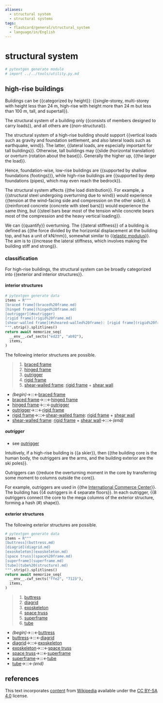 ```yaml
---
aliases:
  - structural system
  - structural systems
tags:
  - flashcard/general/structural_system
  - language/in/English
---
```


# structural system

```Python
# pytextgen generate module
# import ../../tools/utility.py.md
```

## high-rise buildings

Buildings can be {{categorized by height}}: {{single-storey, multi-storey with height less than 24 m, high-rise with height more than 24 m but less than 100 m, tall, and supertall}}. <!--SR:!2024-07-04,35,295!2024-07-18,45,295-->

The structural system of a building only {{consists of members designed to carry loads}}, and all others are {{non-structural}}. <!--SR:!2024-07-15,44,290!2024-08-01,59,315-->

The structural system of a high-rise building should support {{vertical loads such as gravity and foundation settlement, and also lateral loads such as earthquake, wind}}. The latter, {{lateral loads, are especially important for tall buildings}}. Otherwise, tall buildings may {{slide (horizontal translation) or overturn (rotation about the base)}}. Generally the higher up, {{the larger the load}}. <!--SR:!2024-06-24,26,270!2024-07-17,46,295!2024-07-16,45,295!2024-06-06,17,290-->

Hence, foundation-wise, low-rise buildings are {{supported by shallow foundations (footings)}}, while high-rise buildings are {{supported by deep foundations (pipes), which may even reach the bedrock}}. <!--SR:!2024-06-06,17,295!2024-06-05,16,295-->

The structural system affects {{the load distribution}}. For example, a {{structural steel undergoing overturning due to wind}} would experience {{tension at the wind-facing side and compression on the other side}}. A {{reinforced concrete (concrete with steel bars)}} would experience the same thing, but {{steel bars bear most of the tension while concrete bears most of the compression and the heavy vertical loading}}. <!--SR:!2024-07-31,58,315!2024-06-06,17,295!2024-06-06,17,295!2024-07-15,44,295!2024-06-28,31,275-->

We can {{quantify}} overturning. The {{lateral stiffness}} of a building is defined as {{the force divided by the horizontal displacement at the building top, and has a unit of kN/mm}}, somewhat similar to {{[elastic modulus](elastic%20modulus.md)}}. The aim is to {{increase the lateral stiffness, which involves making the building stiff and strong}}. <!--SR:!2024-08-02,60,315!2024-08-02,59,315!2024-07-20,49,295!2024-07-17,44,295!2024-08-08,65,315-->

### classification

For high-rise buildings, the structural system can be broadly categorized into {{exterior and interior structures}}. <!--SR:!2024-06-05,16,295-->

#### interior structures

```Python
# pytextgen generate data
items = R"""
[braced frame](braced%20frame.md)
[hinged frame](hinged%20frame.md)
[outrigger](#outrigger)
[rigid frame](rigid%20frame.md)
[shear-walled frame](#sheared-walled%20frame): [rigid frame](rigid%20frame.md) + [shear wall](shear%20wall.md)
""".strip().splitlines()
return await memorize_seq(
  __env__.cwf_sects("ed23", "ab92"),
  items,
)
```

The following interior structures are possible.

<!--pytextgen generate section="ed23"--><!-- The following content is generated at 2024-05-14T21:11:05.334113+08:00. Any edits will be overridden! -->

> 1. [braced frame](braced%20frame.md)
> 2. [hinged frame](hinged%20frame.md)
> 3. [outrigger](#outrigger)
> 4. [rigid frame](rigid%20frame.md)
> 5. [shear-walled frame](#sheared-walled%20frame): [rigid frame](rigid%20frame.md) + [shear wall](shear%20wall.md)

<!--/pytextgen-->

<!--pytextgen generate section="ab92"--><!-- The following content is generated at 2024-05-14T21:11:05.318372+08:00. Any edits will be overridden! -->

- _(begin)_→:::←[braced frame](braced%20frame.md) <!--SR:!2024-07-13,42,290!2024-07-28,55,315-->
- [braced frame](braced%20frame.md)→:::←[hinged frame](hinged%20frame.md) <!--SR:!2024-06-13,17,255!2024-06-05,7,235-->
- [hinged frame](hinged%20frame.md)→:::←[outrigger](#outrigger) <!--SR:!2024-06-09,8,235!2024-06-10,10,235-->
- [outrigger](#outrigger)→:::←[rigid frame](rigid%20frame.md) <!--SR:!2024-07-04,32,275!2024-06-29,29,275-->
- [rigid frame](rigid%20frame.md)→:::←[shear-walled frame](#sheared-walled%20frame): [rigid frame](rigid%20frame.md) + [shear wall](shear%20wall.md) <!--SR:!2024-06-16,20,255!2024-06-12,16,255-->
- [shear-walled frame](#sheared-walled%20frame): [rigid frame](rigid%20frame.md) + [shear wall](shear%20wall.md)→:::←_(end)_ <!--SR:!2024-07-30,57,315!2024-06-15,20,275-->

<!--/pytextgen-->

##### outrigger

- see [outrigger](outrigger.md)

Intuitively, if a high-rise building is {{a skier}}, then {{the building core is the human body, the outriggers are the arms, and the building exterior are the ski poles}}. <!--SR:!2024-06-05,16,295!2024-08-03,61,315-->

Outriggers can {{reduce the overturning moment in the core by transferring some moment to columns outside the core}}. <!--SR:!2024-06-25,28,275-->

For example, outriggers are used in {{the [International Commerce Center](International%20Commerce%20Center.md)}}. The building has {{4 outriggers in 4 separate floors}}. In each outrigger, {{8 outriggers connect the core to the mega columns of the exterior structure, forming a hash (#) shape}}. <!--SR:!2024-06-06,17,290!2024-07-20,48,295!2024-06-05,16,295-->

#### exterior structures

The following exterior structures are possible.

```Python
# pytextgen generate data
items = R"""
[buttress](buttress.md)
[diagrid](diagrid.md)
[exoskeleton](exoskeleton.md)
[space truss](space%20frame.md)
[superframe](superframe.md)
[tube](tube%20(structure).md)
""".strip().splitlines()
return await memorize_seq(
  __env__.cwf_sects("ffe2", "7123"),
  items,
)
```

<!--pytextgen generate section="ffe2"--><!-- The following content is generated at 2024-05-14T21:11:05.355104+08:00. Any edits will be overridden! -->

> 1. [buttress](buttress.md)
> 2. [diagrid](diagrid.md)
> 3. [exoskeleton](exoskeleton.md)
> 4. [space truss](space%20frame.md)
> 5. [superframe](superframe.md)
> 6. [tube](tube%20(structure).md)

<!--/pytextgen-->

<!--pytextgen generate section="7123"--><!-- The following content is generated at 2024-05-14T21:11:05.350734+08:00. Any edits will be overridden! -->

- _(begin)_→:::←[buttress](buttress.md) <!--SR:!2024-07-18,45,295!2024-06-05,16,295-->
- [buttress](buttress.md)→:::←[diagrid](diagrid.md) <!--SR:!2024-06-12,17,255!2024-08-03,60,315-->
- [diagrid](diagrid.md)→:::←[exoskeleton](exoskeleton.md) <!--SR:!2024-06-26,28,275!2024-08-01,58,315-->
- [exoskeleton](exoskeleton.md)→:::←[space truss](space%20frame.md) <!--SR:!2024-06-18,21,255!2024-06-27,28,275-->
- [space truss](space%20frame.md)→:::←[superframe](superframe.md) <!--SR:!2024-06-06,17,295!2024-06-06,17,295-->
- [superframe](superframe.md)→:::←[tube](tube%20(structure).md) <!--SR:!2024-07-08,36,295!2024-06-15,19,255-->
- [tube](tube%20(structure).md)→:::←_(end)_ <!--SR:!2024-06-06,17,295!2024-06-06,17,295-->

<!--/pytextgen-->

## references

This text incorporates [content](https://en.wikipedia.org/wiki/structural_system) from [Wikipedia](Wikipedia.md) available under the [CC BY-SA 4.0](https://creativecommons.org/licenses/by-sa/4.0/) license.
